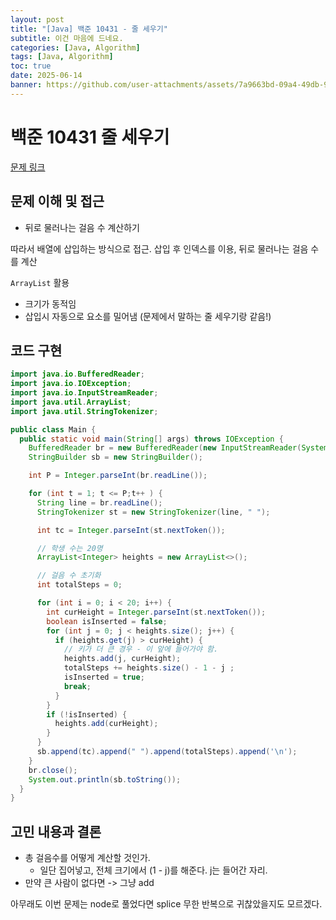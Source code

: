 ```yaml
---
layout: post
title: "[Java] 백준 10431 - 줄 세우기"
subtitle: 이건 마음에 드네요.
categories: [Java, Algorithm]
tags: [Java, Algorithm]
toc: true
date: 2025-06-14
banner: https://github.com/user-attachments/assets/7a9663bd-09a4-49db-9b32-edb5adcedc96
---
```


# 백준 10431 줄 세우기

[문제 링크](https://www.acmicpc.net/problem/10431)

## 문제 이해 및 접근

- 뒤로 물러나는 걸음 수 계산하기

따라서 배열에 삽입하는 방식으로 접근.
삽입 후 인덱스를 이용, 뒤로 물러나는 걸음 수를 계산

`ArrayList` 활용

- 크기가 동적임
- 삽입시 자동으로 요소를 밀어냄 (문제에서 말하는 줄 세우기랑 같음!)

## 코드 구현

```java
import java.io.BufferedReader;
import java.io.IOException;
import java.io.InputStreamReader;
import java.util.ArrayList;
import java.util.StringTokenizer;

public class Main {
  public static void main(String[] args) throws IOException {
    BufferedReader br = new BufferedReader(new InputStreamReader(System.in));
    StringBuilder sb = new StringBuilder();

    int P = Integer.parseInt(br.readLine());

    for (int t = 1; t <= P;t++ ) {
      String line = br.readLine();
      StringTokenizer st = new StringTokenizer(line, " ");

      int tc = Integer.parseInt(st.nextToken());

      // 학생 수는 20명
      ArrayList<Integer> heights = new ArrayList<>();

      // 걸음 수 초기화
      int totalSteps = 0;

      for (int i = 0; i < 20; i++) {
        int curHeight = Integer.parseInt(st.nextToken());
        boolean isInserted = false;
        for (int j = 0; j < heights.size(); j++) {
          if (heights.get(j) > curHeight) {
            // 키가 더 큰 경우 - 이 앞에 들어가야 함.
            heights.add(j, curHeight);
            totalSteps += heights.size() - 1 - j ;
            isInserted = true;
            break;
          }
        }
        if (!isInserted) {
          heights.add(curHeight);
        }
      }
      sb.append(tc).append(" ").append(totalSteps).append('\n');
    }
    br.close();
    System.out.println(sb.toString());
  }
}

```

## 고민 내용과 결론

- 총 걸음수를 어떻게 계산할 것인가.
  - 일단 집어넣고, 전체 크기에서 (1 - j)를 해준다. j는 들어간 자리.
- 만약 큰 사람이 없다면 -> 그냥 add

아무래도 이번 문제는 node로 풀었다면 splice 무한 반복으로 귀찮았을지도 모르겠다.
